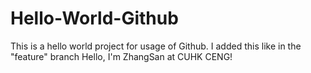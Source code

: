 # Hello-World-Github
This is a hello world project for usage of Github. I added this like in the "feature" branch
Hello, I'm ZhangSan at CUHK CENG!
